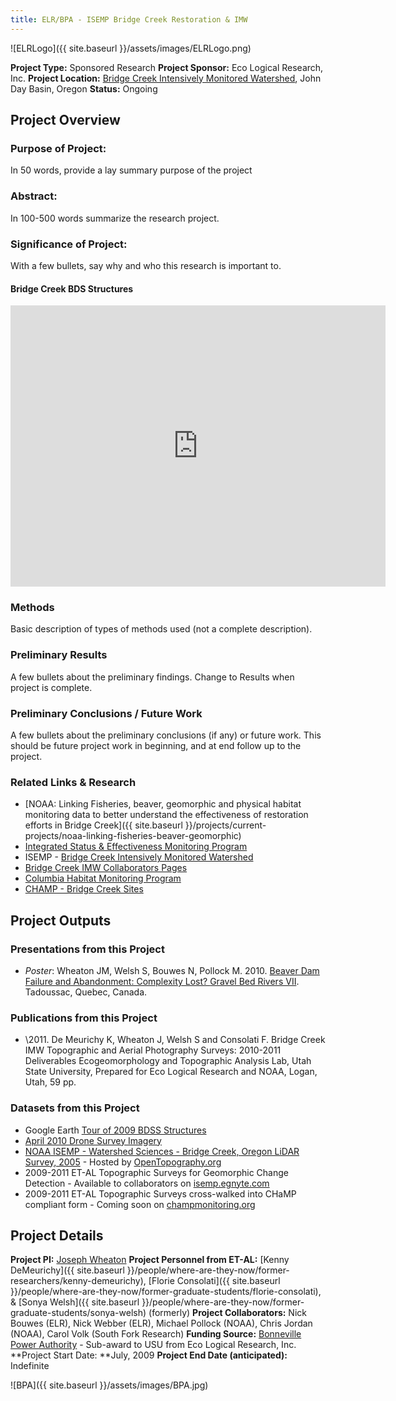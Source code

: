 ```yaml
---
title: ELR/BPA - ISEMP Bridge Creek Restoration & IMW
---
```




![ELRLogo]({{ site.baseurl }}/assets/images/ELRLogo.png)

**Project Type:** Sponsored Research
**Project Sponsor:** Eco Logical Research, Inc.
**Project Location:** [Bridge Creek Intensively Monitored Watershed](http://www.nwfsc.noaa.gov/research/divisions/cbd/mathbio/isemp/projects_bridge_creek.cfm), John Day Basin, Oregon
**Status:**   Ongoing

## Project Overview

### Purpose of Project:

In 50 words, provide a lay summary purpose of the project

### Abstract:

In 100-500 words summarize the research project.

### Significance of Project:

With a few bullets, say why and who this research is important to.

#### Bridge Creek BDS Structures

<iframe src="https://www.google.com/maps/embed?pb=!1m10!1m8!1m3!1d99938.00514650474!2d-120.24295799999999!3d44.648628!3m2!1i1024!2i768!4f13.1!5e1!3m2!1sen!2sus!4v1504879969630" width="600" height="450" frameborder="0" style="border:0" allowfullscreen></iframe>

### Methods

Basic description of types of methods used (not a complete description). 

### Preliminary Results

A few bullets about the preliminary findings. Change to Results when project is complete.

### Preliminary Conclusions / Future Work

A few bullets about the preliminary conclusions (if any) or future work. This should be future project work in beginning, and at end follow up to the project.

### Related Links & Research

- [NOAA: Linking Fisheries, beaver, geomorphic and physical habitat monitoring data to better understand the effectiveness of restoration efforts in Bridge Creek]({{ site.baseurl }}/projects/current-projects/noaa-linking-fisheries-beaver-geomorphic)
- [Integrated Status & Effectiveness Monitoring Program](http://www.nwfsc.noaa.gov/research/divisions/cbd/mathbio/isemp/index.cfm)
- ISEMP - [Bridge Creek Intensively Monitored Watershed](http://www.nwfsc.noaa.gov/research/divisions/cbd/mathbio/isemp/projects_bridge_creek.cfm)
- [Bridge Creek IMW Collaborators Pages](https://sites.google.com/a/ecologicalresearch.net/bridgeimw/home)
- [Columbia Habitat Monitoring Program](http://champmonitoring.org/)
- [CHAMP - Bridge Creek Sites](http://champmonitoring.org/Watershed/Details/6#studydesign%7E)

## Project Outputs

### Presentations from this Project

- *Poster*: Wheaton JM, Welsh S, Bouwes N, Pollock M. 2010. [Beaver Dam Failure and Abandonment: Complexity Lost? ](http://www.gis.usu.edu/~jwheaton/Downloads/Posters/Wheaton_GBR8_Poster.pdf)[Gravel Bed Rivers VII](http://www.geog.umontreal.ca/gbr7/). Tadoussac, Quebec, Canada.

### Publications from this Project

- \2011. De Meurichy K, Wheaton J, Welsh S and Consolati F. Bridge Creek IMW Topographic and Aerial Photography Surveys: 2010-2011 Deliverables Ecogeomorphology and Topographic Analysis Lab, Utah State University, Prepared for Eco Logical Research and NOAA, Logan, Utah, 59 pp. 

### Datasets from this Project

- Google Earth [Tour of 2009 BDSS Structures](http://www.joewheaton.org/Home/research/study-sites/bridge-creek/2010-bds-structures)
- [April 2010 Drone Survey Imagery](http://www.joewheaton.org/Home/research/study-sites/bridge-creek/bridge-creek-april-2010-drone-survey)
- [NOAA ISEMP - Watershed Sciences - Bridge Creek, Oregon LiDAR Survey, 2005](http://opentopo.sdsc.edu/gridsphere/gridsphere?gs_action=lidarDataset&cid=geonlidarframeportlet&opentopoID=OTLAS.102010.26910.1) - Hosted by [OpenTopography.org](http://opentopography.org/)
- 2009-2011 ET-AL Topographic Surveys for Geomorphic Change Detection - Available to collaborators on [isemp.egnyte.com](http://isemp.egnyte.com/)
- 2009-2011 ET-AL Topographic Surveys cross-walked into CHaMP compliant form - Coming soon on [champmonitoring.org](http://champmonitoring.org/)

## Project Details

**Project PI:**  [Joseph Wheaton](http://joewheaton.org/) 
**Project Personnel from ET-AL:** [Kenny DeMeurichy]({{ site.baseurl }}/people/where-are-they-now/former-researchers/kenny-demeurichy), [Florie Consolati]({{ site.baseurl }}/people/where-are-they-now/former-graduate-students/florie-consolati), & [Sonya Welsh]({{ site.baseurl }}/people/where-are-they-now/former-graduate-students/sonya-welsh) (formerly)
**Project Collaborators:** Nick Bouwes (ELR), Nick Webber (ELR), Michael Pollock (NOAA), Chris Jordan (NOAA), Carol Volk (South Fork Research)
**Funding Source:** [Bonneville Power Authority](https://www.bpa.gov/Pages/home.aspx) - Sub-award to USU from Eco Logical Research, Inc.
**Project Start Date:  **July, 2009
**Project End Date (anticipated):** Indefinite

![BPA]({{ site.baseurl }}/assets/images/BPA.jpg)